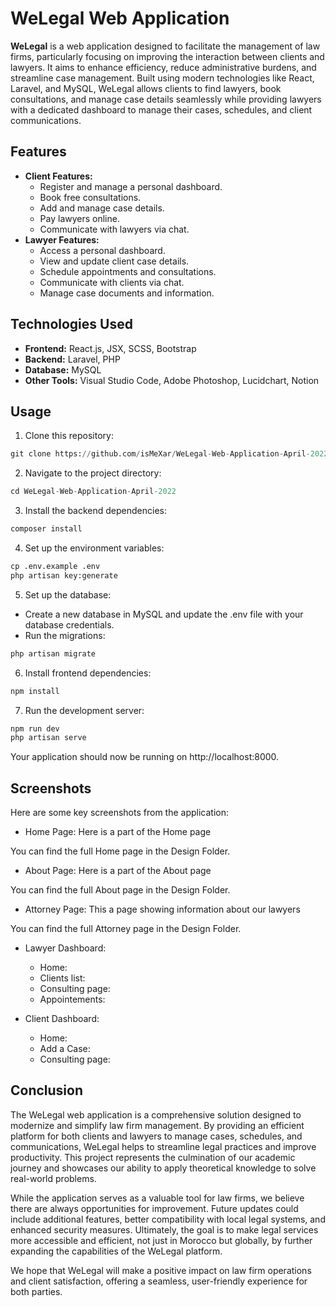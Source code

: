 # WeLegal Web Application

**WeLegal** is a web application designed to facilitate the management of law firms, particularly focusing on improving the interaction between clients and lawyers. It aims to enhance efficiency, reduce administrative burdens, and streamline case management. Built using modern technologies like React, Laravel, and MySQL, WeLegal allows clients to find lawyers, book consultations, and manage case details seamlessly while providing lawyers with a dedicated dashboard to manage their cases, schedules, and client communications.


## Features
- **Client Features:**
  - Register and manage a personal dashboard.
  - Book free consultations.
  - Add and manage case details.
  - Pay lawyers online.
  - Communicate with lawyers via chat.
- **Lawyer Features:**
  - Access a personal dashboard.
  - View and update client case details.
  - Schedule appointments and consultations.
  - Communicate with clients via chat.
  - Manage case documents and information.

 
## Technologies Used
- **Frontend:** React.js, JSX, SCSS, Bootstrap
- **Backend:** Laravel, PHP
- **Database:** MySQL
- **Other Tools:** Visual Studio Code, Adobe Photoshop, Lucidchart, Notion

## Usage
1. Clone this repository:
```python
git clone https://github.com/isMeXar/WeLegal-Web-Application-April-2022.git
```
2. Navigate to the project directory:
```python
cd WeLegal-Web-Application-April-2022
```
3. Install the backend dependencies:
```python
composer install
```
4. Set up the environment variables:
```python
cp .env.example .env
php artisan key:generate
```
5. Set up the database:
- Create a new database in MySQL and update the .env file with your database credentials.
- Run the migrations:
```python
php artisan migrate
```
6. Install frontend dependencies:
```python
npm install
```
7. Run the development server:
```python
npm run dev
php artisan serve
```

Your application should now be running on http://localhost:8000.

## Screenshots
Here are some key screenshots from the application:

- Home Page: Here is a part of the Home page
<src href="screenshot/home.png">
You can find the full Home page in the Design Folder.

- About Page: Here is a part of the About page
<src href="screenshot/home.png">
You can find the full About page in the Design Folder.

- Attorney Page: This a page showing information about our lawyers
<src href="screenshot/home.png">
You can find the full Attorney page in the Design Folder.

- Lawyer Dashboard: 
  - Home:
  - Clients list:
  - Consulting page:
  - Appointements:

- Client Dashboard:
  - Home:
  - Add a Case:
  - Consulting page:

## Conclusion
The WeLegal web application is a comprehensive solution designed to modernize and simplify law firm management. By providing an efficient platform for both clients and lawyers to manage cases, schedules, and communications, WeLegal helps to streamline legal practices and improve productivity. This project represents the culmination of our academic journey and showcases our ability to apply theoretical knowledge to solve real-world problems.

While the application serves as a valuable tool for law firms, we believe there are always opportunities for improvement. Future updates could include additional features, better compatibility with local legal systems, and enhanced security measures. Ultimately, the goal is to make legal services more accessible and efficient, not just in Morocco but globally, by further expanding the capabilities of the WeLegal platform.

We hope that WeLegal will make a positive impact on law firm operations and client satisfaction, offering a seamless, user-friendly experience for both parties.
